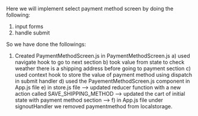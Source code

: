  Here we will implement select payment method screen by doing the following:

 1. input forms
 2. handle submit

 So we have done the followings:
 1. Created PaymentMethodScreen.js
 in PaymentMethodScreen.js
 a) used navigate hook to go to next section
 b) took value from state to check weather there is a shipping address before going to payment section
 c) used context hook to store the value of payment method using dispatch in submit handler
 d) used the PayementMethodScreen.js component in App.js file
 e) in store.js file
    --> updated reducer function with a new action called SAVE_SHIPPING_METHOD
    --> updated the cart of initial state with payment method section
    --> 
f) in App.js file under signoutHandler we removed paymentmethod from localstorage.

